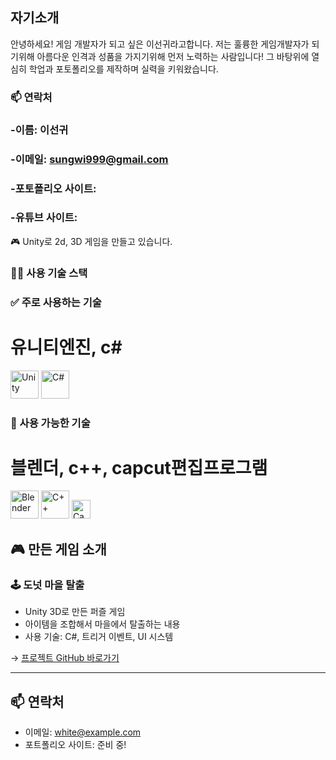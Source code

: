 ## 자기소개
안녕하세요! 게임 개발자가 되고 싶은 이선귀라고합니다.
저는 훌륭한 게임개발자가 되기위해 아름다운 인격과 성품을 가지기위해 먼저 노력하는 사람입니다!
그 바탕위에 열심히 학업과 포토폴리오를 제작하며 실력을 키워왔습니다.

### 📫 연락처
### -이름: 이선귀
### -이메일: sungwi999@gmail.com
### -포토폴리오 사이트:
### -유튜브 사이트:

🎮 Unity로 2d, 3D 게임을 만들고 있습니다.
### 🧑‍💻 사용 기술 스택

### ✅ 주로 사용하는 기술
# 유니티엔진, c#
<p align="left">
  <img src="https://cdn.jsdelivr.net/gh/devicons/devicon/icons/unity/unity-original.svg" title="Unity" width="45" height="45"/>
  <img src="https://cdn.jsdelivr.net/gh/devicons/devicon/icons/csharp/csharp-original.svg" title="C#" width="45" height="45"/>
</p>

### 🧩 사용 가능한 기술
# 블렌더, c++, capcut편집프로그램
<p align="left">
  <img src="https://cdn.jsdelivr.net/gh/devicons/devicon/icons/blender/blender-original.svg" title="Blender" width="45" height="45"/>
  <img src="https://cdn.jsdelivr.net/gh/devicons/devicon/icons/cplusplus/cplusplus-original.svg" title="C++" width="45" height="45"/>
  <img src="https://img.shields.io/badge/CapCut-Video_Editing-black?logo=capcut&logoColor=white" title="CapCut" height="30"/>
</p>

## 🎮 만든 게임 소개

### 🕹️ 도넛 마을 탈출
- Unity 3D로 만든 퍼즐 게임
- 아이템을 조합해서 마을에서 탈출하는 내용
- 사용 기술: C#, 트리거 이벤트, UI 시스템

→ [프로젝트 GitHub 바로가기](https://github.com/whiteDevTool/donut-town-game)

---

## 📫 연락처
- 이메일: white@example.com
- 포트폴리오 사이트: 준비 중!
